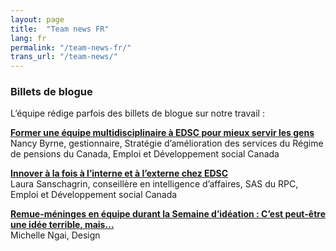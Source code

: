 ```yaml
---
layout: page
title:  "Team news FR"
lang: fr
permalink: "/team-news-fr/"
trans_url: "/team-news/"
---
```


### Billets de blogue

L’équipe rédige parfois des billets de blogue sur notre travail :

**[Former une équipe multidisciplinaire à EDSC pour mieux servir les gens](https://numerique.canada.ca/2019/06/19/former-une-%C3%A9quipe-multidisciplinaire-%C3%A0-edsc-pour-mieux-servir-les-gens/)**<br>
Nancy Byrne, gestionnaire, Stratégie d’amélioration des services du Régime de pensions du Canada, Emploi et Développement social Canada

**[Innover à la fois à l’interne et à l’externe chez EDSC](https://numerique.canada.ca/2019/07/22/innover-%C3%A0-la-fois-%C3%A0-linterne-et-%C3%A0-lexterne-chez-edsc/)**<br>
Laura Sanschagrin, conseillère en intelligence d’affaires, SAS du RPC, Emploi et Développement social Canada

**[Remue-méninges en équipe durant la Semaine d’idéation : C’est peut-être une idée terrible, mais…
](https://numerique.canada.ca/2019/08/26/remue-m%C3%A9ninges-en-%C3%A9quipe-durant-la-semaine-did%C3%A9ation-cest-peut-%C3%AAtre-une-id%C3%A9e-terrible-mais/)**<br>
Michelle Ngai, Design
